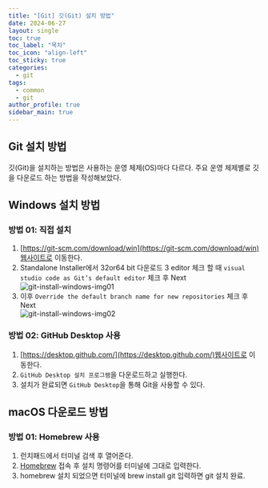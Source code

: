 ```yaml
---
title: "[Git] 깃(Git) 설치 방법"
date: 2024-06-27
layout: single
toc: true
toc_label: "목차"
toc_icon: "align-left"
toc_sticky: true
categories:
  - git
tags:
  - common
  - git
author_profile: true
sidebar_main: true
---
```


## Git 설치 방법

깃(Git)을 설치하는 방법은 사용하는 운영 체제(OS)마다 다르다.
주요 운영 체제별로 깃을 다운로드 하는 방법을 작성해보았다.

## Windows 설치 방법

### 방법 01: 직접 설치

1. [https://git-scm.com/download/win](https://git-scm.com/download/win)웹사이트로 이동한다.
2. Standalone Installer에서 32or64 bit 다운로드
3 editor 체크 할 때 `visual studio code as Git’s default editor` 체크 후 Next<br/>
![git-install-windows-img01](https://github.com/rarrit/modernJsTutorial/assets/94345781/789ffd73-fe67-4958-9ca3-1a6e17499848)
4. 이후 `Override the default branch name for new repositories` 체크 후 Next<br/>
![git-install-windows-img02](https://github.com/rarrit/modernJsTutorial/assets/94345781/38be49e1-48a0-4447-8025-0a1ba4ae00b9)


### 방법 02: GitHub Desktop 사용

1. [https://desktop.github.com/](https://desktop.github.com/)웹사이트로 이동한다.
2. `GitHub Desktop 설치 프로그램`을 다운로드하고 실행한다.
3. 설치가 완료되면 `GitHub Desktop`을 통해 Git을 사용할 수 있다.


## macOS 다운로드 방법

### 방법 01: Homebrew 사용
1. 런치패드에서 터미널 검색 후 열어준다.
2. [Homebrew](https://brew.sh/) 접속 후 설치 명령어를 터미널에 그대로 입력한다.
3. homebrew 설치 되었으면 터미널에 brew install git 입력하면 git 설치 완료.
